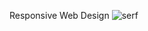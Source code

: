 Responsive Web Design
![serf](https://user-images.githubusercontent.com/61553305/193096356-fc407af8-f25d-4c00-9275-f2b0568cf896.png)
